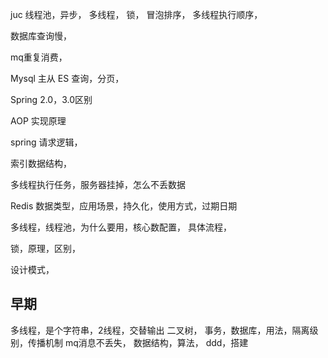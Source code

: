 juc
线程池，异步，
多线程，
锁，
冒泡排序，
多线程执行顺序，


数据库查询慢，

mq重复消费，

Mysql 主从
ES 查询，分页，

Spring 2.0，3.0区别

AOP 实现原理

spring 请求逻辑，

索引数据结构，

多线程执行任务，服务器挂掉，怎么不丢数据


Redis 数据类型，应用场景，持久化，使用方式，过期日期

多线程，线程池，为什么要用，核心数配置，
具体流程，

锁，原理，区别，

设计模式，



## 早期

多线程，是个字符串，2线程，交替输出
二叉树，
事务，数据库，用法，隔离级别，传播机制
mq消息不丢失，
数据结构，算法，
ddd，搭建